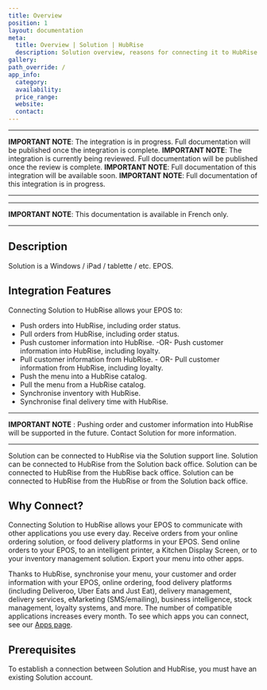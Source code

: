 ```yaml
---
title: Overview
position: 1
layout: documentation
meta:
  title: Overview | Solution | HubRise
  description: Solution overview, reasons for connecting it to HubRise and summary of integrated features. Synchronise data between your EPOS and your apps.
gallery:
path_override: /
app_info:
  category:
  availability:
  price_range:
  website:
  contact:
---
```


---

**IMPORTANT NOTE**: The integration is in progress. Full documentation will be published once the integration is complete.
**IMPORTANT NOTE**: The integration is currently being reviewed. Full documentation will be published once the review is complete.
**IMPORTANT NOTE**: Full documentation of this integration will be available soon.
**IMPORTANT NOTE**: Full documentation of this integration is in progress.

---

---

**IMPORTANT NOTE**:  This documentation is available <Link to="/fr/apps/solution" addLocalePrefix={false}>in French only</Link>.

---

## Description

Solution is a Windows / iPad / tablette / etc. EPOS.

## Integration Features

Connecting Solution to HubRise allows your EPOS to:

- Push orders into HubRise, including order status.
- Pull orders from HubRise, including order status.
- Push customer information into HubRise. -OR- Push customer information into HubRise, including loyalty.
- Pull customer information from HubRise. - OR- Pull customer information from HubRise, including loyalty.
- Push the menu into a HubRise catalog.
- Pull the menu from a HubRise catalog.
- Synchronise inventory with HubRise.
- Synchronise final delivery time with HubRise.

---

**IMPORTANT NOTE** : Pushing order and customer information into HubRise will be supported in the future. Contact Solution for more information.

---

Solution can be connected to HubRise via the Solution support line.
Solution can be connected to HubRise from the Solution back office.
Solution can be connected to HubRise from the HubRise back office.
Solution can be connected to HubRise from the HubRise or from the Solution back office.

## Why Connect?

Connecting Solution to HubRise allows your EPOS to communicate with other applications you use every day. Receive orders from your online ordering solution, or food delivery platforms in your EPOS. Send online orders to your EPOS, to an intelligent printer, a Kitchen Display Screen, or to your inventory management solution. Export your menu into other apps.

Thanks to HubRise, synchronise your menu, your customer and order information with your EPOS, online ordering, food delivery platforms (including Deliveroo, Uber Eats and Just Eat), delivery management, delivery services, eMarketing (SMS/emailing), business intelligence, stock management, loyalty systems, and more. The number of compatible applications increases every month. To see which apps you can connect, see our [Apps page](/apps).

## Prerequisites

To establish a connection between Solution and HubRise, you must have an existing Solution account.
